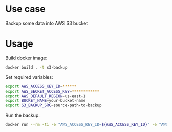# Use case
Backup some data into AWS S3 bucket

# Usage
Build docker image:
```bash
docker build . -t s3-backup
```

Set required variables:
```bash
export AWS_ACCESS_KEY_ID=******
export AWS_SECRET_ACCESS_KEY=************
export AWS_DEFAULT_REGION=us-east-1
export BUCKET_NAME=your-bucket-name
export S3_BACKUP_SRC=source-path-to-backup
```

Run the backup:
```bash
docker run --rm -ti -e "AWS_ACCESS_KEY_ID=${AWS_ACCESS_KEY_ID}" -e "AWS_SECRET_ACCESS_KEY=${AWS_SECRET_ACCESS_KEY}" -e "AWS_DEFAULT_REGION=${AWS_DEFAULT_REGION}" -e "DST_BUCKET=${BUCKET_NAME}" -v "${S3_BACKUP_SRC}:/project" s3-backup
```
